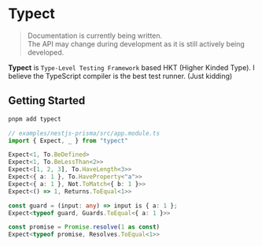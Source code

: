 # Typect

> Documentation is currently being written.  
  The API may change during development as it is still actively being developed.

**Typect** is `Type-Level Testing Framework` based HKT (Higher Kinded Type).
I believe the TypeScript compiler is the best test runner. (Just kidding) 

## Getting Started

```bash
pnpm add typect
```

```typescript
// examples/nestjs-prisma/src/app.module.ts
import { Expect, _ } from "typect"

Expect<1, To.BeDefined>
Expect<1, To.BeLessThan<2>>
Expect<[1, 2, 3], To.HaveLength<3>>
Expect<{ a: 1 }, To.HaveProperty<"a">>
Expect<{ a: 1 }, Not.ToMatch<{ b: 1 }>>
Expect<() => 1, Returns.ToEqual<1>>

const guard = (input: any) => input is { a: 1 };
Expect<typeof guard, Guards.ToEqual<{ a: 1 }>>

const promise = Promise.resolve(1 as const)
Expect<typeof promise, Resolves.ToEqual<1>>
```